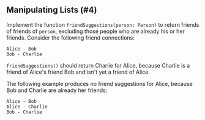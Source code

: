 ## Manipulating Lists (#4)

Implement the function `friendSuggestions(person: Person)` to return friends of
friends of `person`, excluding those people who are already his or her friends.
Consider the following friend connections:

```text
Alice - Bob
Bob - Charlie
```

`friendSuggestions()` should return Charlie for Alice, because Charlie is a
friend of Alice's friend Bob and isn't yet a friend of Alice.

The following example produces no friend suggestions for Alice, because Bob and
Charlie are already her friends:

```text
Alice - Bob
Alice - Charlie
Bob - Charlie
```